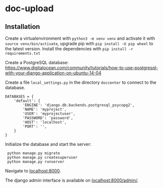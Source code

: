 # doc-upload

## Installation

Create a virtualenvironment with `python3 -m venv venv` and activate it with
`source venv/bin/activate`, upgrade pip with `pip install -U pip wheel` to the latest
version. Install the dependencies with `pip install -r requirements.txt`

Create a PostgreSQL database: https://www.digitalocean.com/community/tutorials/how-to-use-postgresql-with-your-django-application-on-ubuntu-14-04

Create a file `local_settings.py` in the directory `doccenter` to connect to the database.

```
DATABASES = {
    'default': {
        'ENGINE': 'django.db.backends.postgresql_psycopg2',
        'NAME': 'myproject',
        'USER': 'myprojectuser',
        'PASSWORD': 'password',
        'HOST': 'localhost',
        'PORT': '',
    }
}
```

Initialize the database and start the server:
```
 python manage.py migrate
 python manage.py createsuperuser
 python manage.py runserver
```

Navigate to [localhost:8000](http://localhost:8000).

The django admin interface is available on [localhost:8000/admin/](http://localhost:8000/admin/).
